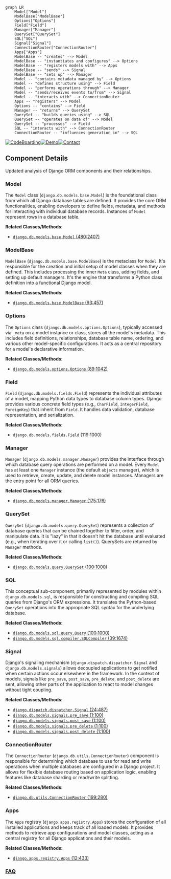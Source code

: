 ```mermaid
graph LR
    Model["Model"]
    ModelBase["ModelBase"]
    Options["Options"]
    Field["Field"]
    Manager["Manager"]
    QuerySet["QuerySet"]
    SQL["SQL"]
    Signal["Signal"]
    ConnectionRouter["ConnectionRouter"]
    Apps["Apps"]
    ModelBase -- "creates" --> Model
    ModelBase -- "instantiates and configures" --> Options
    ModelBase -- "registers models with" --> Apps
    ModelBase -- "sends" --> Signal
    ModelBase -- "sets up" --> Manager
    Model -- "contains metadata managed by" --> Options
    Model -- "defines structure using" --> Field
    Model -- "performs operations through" --> Manager
    Model -- "sends/receives events to/from" --> Signal
    Model -- "interacts with" --> ConnectionRouter
    Apps -- "registers" --> Model
    Options -- "contains" --> Field
    Manager -- "returns" --> QuerySet
    QuerySet -- "builds queries using" --> SQL
    QuerySet -- "operates on data of" --> Model
    QuerySet -- "processes" --> Field
    SQL -- "interacts with" --> ConnectionRouter
    ConnectionRouter -- "influences generation in" --> SQL
```
[![CodeBoarding](https://img.shields.io/badge/Generated%20by-CodeBoarding-9cf?style=flat-square)](https://github.com/CodeBoarding/GeneratedOnBoardings)[![Demo](https://img.shields.io/badge/Try%20our-Demo-blue?style=flat-square)](https://www.codeboarding.org/demo)[![Contact](https://img.shields.io/badge/Contact%20us%20-%20contact@codeboarding.org-lightgrey?style=flat-square)](mailto:contact@codeboarding.org)

## Component Details

Updated analysis of Django ORM components and their relationships.

### Model
The `Model` class (`django.db.models.base.Model`) is the foundational class from which all Django database tables are defined. It provides the core ORM functionalities, enabling developers to define fields, metadata, and methods for interacting with individual database records. Instances of `Model` represent rows in a database table.


**Related Classes/Methods**:

- <a href="https://github.com/django/django/blob/master/django/db/models/base.py#L480-L2407" target="_blank" rel="noopener noreferrer">`django.db.models.base.Model` (480:2407)</a>


### ModelBase
`ModelBase` (`django.db.models.base.ModelBase`) is the metaclass for `Model`. It's responsible for the creation and initial setup of model classes when they are defined. This includes processing the inner `Meta` class, adding fields, and setting up default managers. It's the engine that transforms a Python class definition into a functional Django model.


**Related Classes/Methods**:

- <a href="https://github.com/django/django/blob/master/django/db/models/base.py#L93-L457" target="_blank" rel="noopener noreferrer">`django.db.models.base.ModelBase` (93:457)</a>


### Options
The `Options` class (`django.db.models.options.Options`), typically accessed via `_meta` on a model instance or class, stores all the model's metadata. This includes field definitions, relationships, database table name, ordering, and various other model-specific configurations. It acts as a central repository for a model's declarative information.


**Related Classes/Methods**:

- <a href="https://github.com/django/django/blob/master/django/db/models/options.py#L89-L1042" target="_blank" rel="noopener noreferrer">`django.db.models.options.Options` (89:1042)</a>


### Field
`Field` (`django.db.models.fields.Field`) represents the individual attributes of a model, mapping Python data types to database column types. Django provides various concrete field types (e.g., `CharField`, `IntegerField`, `ForeignKey`) that inherit from `Field`. It handles data validation, database representation, and serialization.


**Related Classes/Methods**:

- `django.db.models.fields.Field` (119:1000)


### Manager
`Manager` (`django.db.models.manager.Manager`) provides the interface through which database query operations are performed on a model. Every `Model` has at least one `Manager` instance (the default `objects` manager), which is used to retrieve, create, update, and delete model instances. Managers are the entry point for all ORM queries.


**Related Classes/Methods**:

- <a href="https://github.com/django/django/blob/master/django/db/models/manager.py#L175-L176" target="_blank" rel="noopener noreferrer">`django.db.models.manager.Manager` (175:176)</a>


### QuerySet
`QuerySet` (`django.db.models.query.QuerySet`) represents a collection of database queries that can be chained together to filter, order, and manipulate data. It is "lazy" in that it doesn't hit the database until evaluated (e.g., when iterating over it or calling `list()`). QuerySets are returned by `Manager` methods.


**Related Classes/Methods**:

- <a href="https://github.com/django/django/blob/master/django/db/models/query.py#L100-L1000" target="_blank" rel="noopener noreferrer">`django.db.models.query.QuerySet` (100:1000)</a>


### SQL
This conceptual sub-component, primarily represented by modules within `django.db.models.sql`, is responsible for constructing and compiling SQL queries from Django's ORM expressions. It translates the Python-based `QuerySet` operations into the appropriate SQL syntax for the underlying database.


**Related Classes/Methods**:

- <a href="https://github.com/django/django/blob/master/django/db/models/sql/query.py#L100-L1000" target="_blank" rel="noopener noreferrer">`django.db.models.sql.query.Query` (100:1000)</a>
- <a href="https://github.com/django/django/blob/master/django/db/models/sql/compiler.py#L39-L1674" target="_blank" rel="noopener noreferrer">`django.db.models.sql.compiler.SQLCompiler` (39:1674)</a>


### Signal
Django's signaling mechanism (`django.dispatch.dispatcher.Signal` and `django.db.models.signals`) allows decoupled applications to get notified when certain actions occur elsewhere in the framework. In the context of models, signals like `pre_save`, `post_save`, `pre_delete`, and `post_delete` are sent, allowing other parts of the application to react to model changes without tight coupling.


**Related Classes/Methods**:

- <a href="https://github.com/django/django/blob/master/django/dispatch/dispatcher.py#L24-L487" target="_blank" rel="noopener noreferrer">`django.dispatch.dispatcher.Signal` (24:487)</a>
- <a href="https://github.com/django/django/blob/master/django/db/models/signals.py#L1-L100" target="_blank" rel="noopener noreferrer">`django.db.models.signals.pre_save` (1:100)</a>
- <a href="https://github.com/django/django/blob/master/django/db/models/signals.py#L1-L100" target="_blank" rel="noopener noreferrer">`django.db.models.signals.post_save` (1:100)</a>
- <a href="https://github.com/django/django/blob/master/django/db/models/signals.py#L1-L100" target="_blank" rel="noopener noreferrer">`django.db.models.signals.pre_delete` (1:100)</a>
- <a href="https://github.com/django/django/blob/master/django/db/models/signals.py#L1-L100" target="_blank" rel="noopener noreferrer">`django.db.models.signals.post_delete` (1:100)</a>


### ConnectionRouter
The `ConnectionRouter` (`django.db.utils.ConnectionRouter`) component is responsible for determining which database to use for read and write operations when multiple databases are configured in a Django project. It allows for flexible database routing based on application logic, enabling features like database sharding or read/write splitting.


**Related Classes/Methods**:

- <a href="https://github.com/django/django/blob/master/django/db/utils.py#L199-L280" target="_blank" rel="noopener noreferrer">`django.db.utils.ConnectionRouter` (199:280)</a>


### Apps
The `Apps` registry (`django.apps.registry.Apps`) stores the configuration of all installed applications and keeps track of all loaded models. It provides methods to retrieve app configurations and model classes, acting as a central registry for all Django applications and their models.


**Related Classes/Methods**:

- <a href="https://github.com/django/django/blob/master/django/apps/registry.py#L12-L433" target="_blank" rel="noopener noreferrer">`django.apps.registry.Apps` (12:433)</a>




### [FAQ](https://github.com/CodeBoarding/GeneratedOnBoardings/tree/main?tab=readme-ov-file#faq)